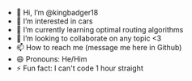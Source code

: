 - 👋 Hi, I’m @kingbadger18
- 👀 I’m interested in cars
- 🌱 I’m currently learning optimal routing algorithms
- 💞️ I’m looking to collaborate on any topic <3
- 📫 How to reach me (message me here in Github)
- 😄 Pronouns: He/Him
- ⚡ Fun fact: I can't code 1 hour straight

<!---
kingbadger18/kingbadger18 is a ✨ special ✨ repository because its `README.md` (this file) appears on your GitHub profile.
You can click the Preview link to take a look at your changes.
--->
